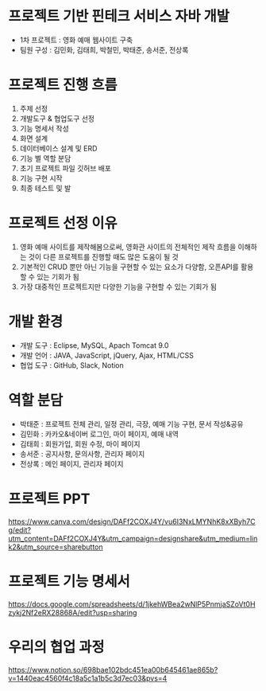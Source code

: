  # 프로젝트 기반 핀테크 서비스 자바 개발
 - 1차 프로젝트 : 영화 예매 웹사이트 구축
 - 팀원 구성 : 김민화, 김태희, 박철민, 박태준, 송서준, 전상록
 
 
 # 프로젝트 진행 흐름
 1. 주제 선정
 2. 개발도구 & 협업도구 선정
 3. 기능 명세서 작성
 4. 화면 설계
 5. 데이터베이스 설계 및 ERD
 6. 기능 별 역할 분담
 7. 초기 프로젝트 파일 깃허브 배포
 8. 기능 구현 시작
 9. 최종 테스트 및 발
 
 # 프로젝트 선정 이유
 1. 영화 예매 사이트를 제작해봄으로써, 영화관 사이트의 전체적인 제작 흐름을 이해하는 것이 다른 프로젝트를 진행할 때도 많은 도움이 될 것
 2. 기본적인 CRUD 뿐만 아닌 기능을 구현할 수 있는 요소가 다양함, 오픈API를 활용할 수 있는 기회가 됨
 3. 가장 대중적인 프로젝트지만 다양한 기능을 구현할 수 있는 기회가 됨
 
 # 개발 환경
 - 개발 도구 : Eclipse, MySQL, Apach Tomcat 9.0
 - 개발 언어 : JAVA, JavaScript, jQuery, Ajax, HTML/CSS
 - 협업 도구 : GitHub, Slack, Notion

 # 역할 분담
 - 박태준 : 프로젝트 전체 관리, 일정 관리, 극장, 예매 기능 구현, 문서 작성&공유
 - 김민화 : 카카오&네이버 로그인, 마이 페이지, 예매 내역
 - 김태희 : 회원가입, 회원 수정, 마이 페이지
 - 송서준 : 공지사항, 문의사항, 관리자 페이지
 - 전상록 : 메인 페이지, 관리자 페이지

 # 프로젝트 PPT
https://www.canva.com/design/DAFf2COXJ4Y/vu6I3NxLMYNhK8xXByh7Cg/edit?utm_content=DAFf2COXJ4Y&utm_campaign=designshare&utm_medium=link2&utm_source=sharebutton

 # 프로젝트 기능 명세서
 https://docs.google.com/spreadsheets/d/1jkehWBea2wNlP5PnmjaSZoVt0Hzykj2Nf2eRX28868A/edit?usp=sharing
 
 # 우리의 협업 과정
 https://www.notion.so/698bae102bdc451ea00b645461ae865b?v=1440eac4560f4c18a5c1a1b5c3d7ec03&pvs=4
